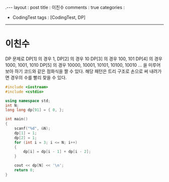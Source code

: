 .---
layout : post
title : 이친수
comments : true
categories : 
- CodingTest
tags : [CodingTest, DP]
---
# 이친수
DP 문제로 
DP[1] 의 경우 1, 
DP[2] 의 경우 10
DP[3] 의 경우 100, 101
DP[4] 의 경우 1000, 1001, 1010
DP[5] 의 경우 10000, 10001, 10101, 10100, 10010
...
을 미루어 보아 하기 코드와 같은 점화식을 짤 수 있다.
해당 패턴은 트리 구조로 손으로 써 내려가면 경우의 수를 빨리 찾을 수 있다.
```cpp
#include <iostream>
#include <cstdio>

using namespace std;
int N;
long long dp[91] = { 0, };

int main()
{
	scanf("%d", &N);
	dp[1] = 1;
	dp[2] = 1;
	for (int i = 3; i <= N; i++)
	{
		dp[i] = dp[i - 1] + dp[i - 2];
	}

	cout << dp[N] << '\n';
	return 0;
}
```